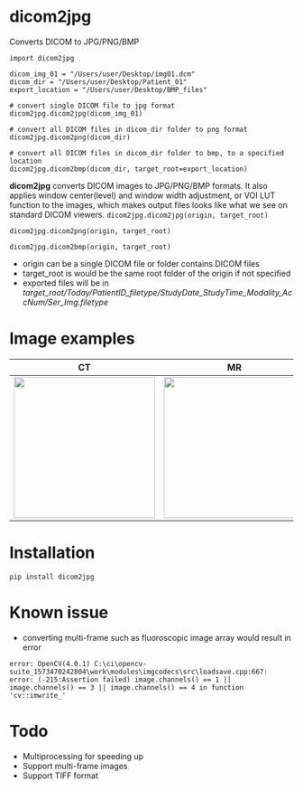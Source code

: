 # dicom2jpg
Converts DICOM to JPG/PNG/BMP

```
import dicom2jpg

dicom_img_01 = "/Users/user/Desktop/img01.dcm"
dicom_dir = "/Users/user/Desktop/Patient_01"
export_location = "/Users/user/Desktop/BMP_files"

# convert single DICOM file to jpg format
dicom2jpg.dicom2jpg(dicom_img_01)  

# convert all DICOM files in dicom_dir folder to png format
dicom2jpg.dicom2png(dicom_dir)  

# convert all DICOM files in dicom_dir folder to bmp, to a specified location
dicom2jpg.dicom2bmp(dicom_dir, target_root=export_location) 

```
**dicom2jpg** 
converts DICOM images to JPG/PNG/BMP formats. It also applies window center(level) and window width adjustment, or VOI LUT function to the images, which makes output files looks like what we see on standard DICOM viewers.
`dicom2jpg.dicom2jpg(origin, target_root)`

`dicom2jpg.dicom2png(origin, target_root)`

`dicom2jpg.dicom2bmp(origin, target_root)`
- origin can be a single DICOM file or folder contains DICOM files
- target_root is would be the same root folder of the origin if not specified
- exported files will be in  *target_root/Today/PatientID_filetype/StudyDate_StudyTime_Modality_AccNum/Ser_Img.filetype* 


# Image examples

|   CT   |   MR    |CXR|
|------------|-------------|------------|
|<img src="https://user-images.githubusercontent.com/37744685/120668917-8724cc00-c4c1-11eb-957b-82e59ba03806.jpg" width="250">|<img src="https://user-images.githubusercontent.com/37744685/120668923-8855f900-c4c1-11eb-80fd-8c0c2235014b.jpg" width="250">|<img src="https://user-images.githubusercontent.com/37744685/120671666-32368500-c4c4-11eb-92fd-726dc02c966c.jpg" width="250">|



# Installation
```
pip install dicom2jpg
```


# Known issue
- converting multi-frame such as fluoroscopic image array would result in error
```
error: OpenCV(4.0.1) C:\ci\opencv-suite_1573470242804\work\modules\imgcodecs\src\loadsave.cpp:667: error: (-215:Assertion failed) image.channels() == 1 || image.channels() == 3 || image.channels() == 4 in function 'cv::imwrite_'
```

# Todo
- Multiprocessing for speeding up
- Support multi-frame images
- Support TIFF format
   



